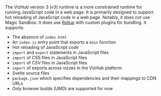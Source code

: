 The VizHub version 3 (v3) runtime is a more constrained runtime for running JavaScript code in a web page. It is primarily designed to support hot reloading of JavaScript code in a web page. Notably, it does _not_ use Magic Sandbox. It does use [Rollup](https://rollupjs.org/) with custom plugins for bundling. It supports:

- The absence of `index.html`
- An `index.js` entry point that exports a `main` function
- Hot reloading of JavaScript code
- `import` and `export` statements in JavaScript files
- `import` of CSS files in JavaScript files
- `import` of CSV files in JavaScript files
- `import` of exports across vizzes in the VizHub platform
- Svelte source files
- `package.json` which specifies dependencies and their mappings to CDN URLs
- Only browser builds (UMD) are supported for now

